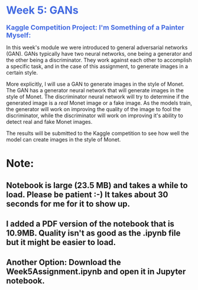 # <span style="color: royalblue;">Week 5: GANs</span>

<span style="font-size: 18px; font-weight: bold; color: royalblue;">Kaggle Competition Project: I'm Something of a Painter Myself:</span>

In this week's module we were introduced to general adversarial networks (GAN). GANs typically have two neural networks, one being a generator and the other being a discriminator. They work against each other to accomplish a specific task, and in the case of this assignment, to generate images in a certain style.

More explicitly, I will use a GAN to generate images in the style of Monet. The GAN has a generator neural network that will generate images in the style of Monet. The discriminator neural network will try to determine if the generated image is a *real* Monet image or a fake image. As the models train, the generator will work on improving the quality of the image to fool the discriminator, while the discriminator will work on improving it's ability to detect real and fake Monet images.

The results will be submitted to the Kaggle competition to see how well the model can create images in the style of Monet.

# Note: 
## Notebook is large (23.5 MB) and takes a while to load. Please be patient :-) It takes about 30 seconds for me for it to show up.
## I added a PDF version of the notebook that is 10.9MB. Quality isn't as good as the .ipynb file but it might be easier to load.
## Another Option: Download the Week5Assignment.ipynb and open it in Jupyter notebook.
